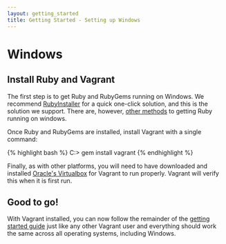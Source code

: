 ```yaml
---
layout: getting_started
title: Getting Started - Setting up Windows
---
```

# Windows

## Install Ruby and Vagrant

The first step is to get Ruby and RubyGems running on Windows.
We recommend [RubyInstaller](http://rubyinstaller.org/) for a quick one-click
solution, and this is the solution we support. There are, however,
[other methods](http://www.ruby-lang.org/en/downloads/) to getting
Ruby running on windows.

Once Ruby and RubyGems are installed, install Vagrant with a single command:

{% highlight bash %}
C:\> gem install vagrant
{% endhighlight %}

Finally, as with other platforms, you will need to have downloaded
and installed [Oracle's Virtualbox](http://www.virtualbox.org/)
for Vagrant to run properly. Vagrant will verify this when it is first run.

## Good to go!

With Vagrant installed, you can now follow the remainder of the
[getting started guide](/docs/getting-started/index.html)
just like any other Vagrant user and everything should work the same across all
operating systems, including Windows.
